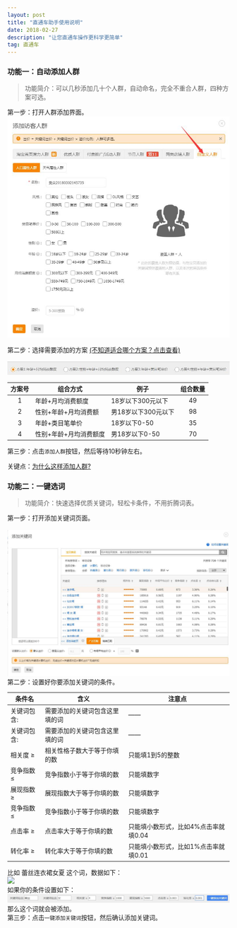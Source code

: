 ```yaml
---
layout: post
title: "直通车助手使用说明"
date: 2018-02-27
description: "让您直通车操作更科学更简单"
tag: 直通车
---   
```




### 功能一：自动添加人群
>功能简介：可以几秒添加几十个人群，自动命名，完全不重合人群，四种方案可选。

第一步：打开人群添加界面。
<br/>
![](/img/直通车助手使用说明/人群添加.jpg)  

第二步：选择需要添加的方案  [(不知道适合哪个方案？点击查看)](https://www.baidu.com)  
<br/>
![](/img/直通车助手使用说明/四个方案.jpg)  

| 方案号 | 组合方式 | 例子 | 组合数量 |
| :-: | - | - | :-: |
| 1 | 年龄+月均消费额度 | 18岁以下300元以下 | 49 |
| 2 | 性别+年龄+月均消费额 | 男18岁以下300元以下 | 98 |
| 3 | 年龄+类目笔单价 | 18岁以下0-50 | 35 |
| 4 | 性别+年龄+月均消费额度 | 男18岁以下0-50 | 70 |

第三步：点击<code>添加人群</code>按钮，然后等待10秒钟左右。  

关键点：[为什么这样添加人群?](https://www.baidu.com)  




### 功能二：一键选词

>功能简介：快速选择优质关键词，轻松卡条件，不用折腾词表。

第一步：打开添加关键词页面。  
<br/>
![](/img/直通车助手使用说明/关键词添加.jpg)
第二步：设置好你要添加关键词的条件。  

| 条件名 | 含义 | 注意点 |
| - | - | - |
| 关键词包含: | 需要添加的关键词包含这里填的词 | —— |
| 关键词包含: | 需要添加的关键词包含这里填的词 | —— |
| 相关度 ≥ | 相关性格子数大于等于你填的数 | 只能填1到5的整数 |
| 竞争指数 ≤ | 竞争指数小于等于你填的数 | 只能填数字 |
| 展现指数 ≥ | 展现指数大于等于你填的数 | 只能填数字 |
| 竞争指数 ≤ | 竞争指数小于等于你填的数 | 只能填数字 |
| 点击率 ≥ | 点击率大于等于你填的数 | 只能填小数形式，比如4%点击率就填0.04|
| 转化率 ≥ | 转化率大于等于你填的数 | 只能填小数形式，比如1%点击率就填0.01|  
比如 蕾丝连衣裙女夏 这个词，数据如下：  
![](/img/直通车助手使用说明/蕾丝连衣裙女夏.jpg)  
如果你的条件设置如下：  
![](/img/直通车助手使用说明/条件.jpg)   
那么这个词就会被添加。  
第三步：点击<code>一键添加关键词</code>按钮，然后确认添加关键词。
